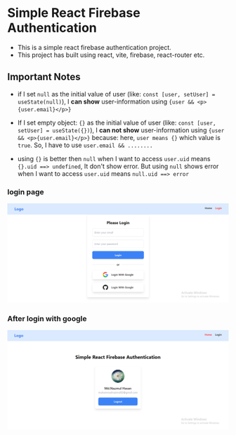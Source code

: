 # Simple React Firebase Authentication

- This is a simple react firebase authentication project. 
- This project has built using react, vite, firebase, react-router etc.


## Important Notes

- if I set `null` as the initial value of user (like: `const [user, setUser] = useState(null)`), I **can show** user-information using `{user && <p>{user.email}</p>}`
- If I set empty object: `{}` as the initial value of user (like: `const [user, setUser] = useState({})`), I **can not show** user-information using `{user && <p>{user.email}</p>}` because: here, `user means {}` which value is `true`. So, I have to use `user.email && ........`

- using `{}` is better then `null` when I want to access `user.uid` means `{}.uid ==> undefined`, It don't show error. But using `null` shows error when I want to access `user.uid` means `null.uid ==> error`

### login page
![loginPage](./src/assets/login-page.png)


### After login with google
![HomePage](./src/assets/after-login-with-google.png)
